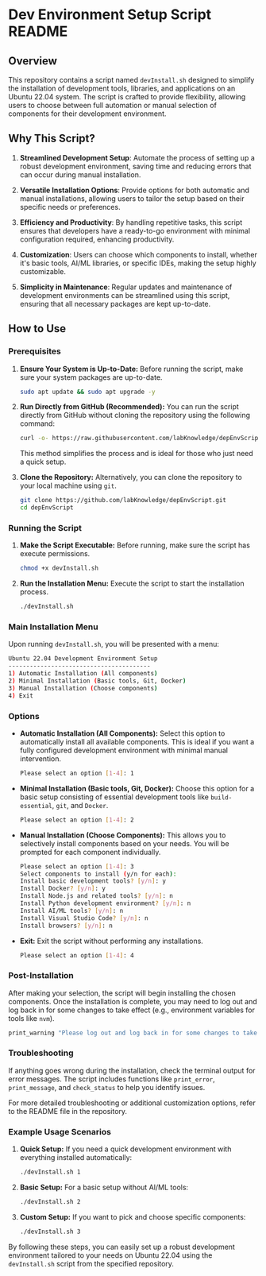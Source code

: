 # Dev Environment Setup Script README

## Overview
This repository contains a script named `devInstall.sh` designed to simplify the installation of development tools, libraries, and applications on an Ubuntu 22.04 system. The script is crafted to provide flexibility, allowing users to choose between full automation or manual selection of components for their development environment.

## Why This Script?

1. **Streamlined Development Setup**: Automate the process of setting up a robust development environment, saving time and reducing errors that can occur during manual installation.
   
2. **Versatile Installation Options**: Provide options for both automatic and manual installations, allowing users to tailor the setup based on their specific needs or preferences.

3. **Efficiency and Productivity**: By handling repetitive tasks, this script ensures that developers have a ready-to-go environment with minimal configuration required, enhancing productivity.

4. **Customization**: Users can choose which components to install, whether it's basic tools, AI/ML libraries, or specific IDEs, making the setup highly customizable.

5. **Simplicity in Maintenance**: Regular updates and maintenance of development environments can be streamlined using this script, ensuring that all necessary packages are kept up-to-date.

## How to Use

### Prerequisites

1. **Ensure Your System is Up-to-Date:**
   Before running the script, make sure your system packages are up-to-date.
   ```bash
   sudo apt update && sudo apt upgrade -y
   ```

2. **Run Directly from GitHub (Recommended):**
   You can run the script directly from GitHub without cloning the repository using the following command:
   ```bash
   curl -o- https://raw.githubusercontent.com/labKnowledge/depEnvScript/master/devInstall.sh | bash
   ```

   This method simplifies the process and is ideal for those who just need a quick setup.

3. **Clone the Repository:**
   Alternatively, you can clone the repository to your local machine using `git`.
   ```bash
   git clone https://github.com/labKnowledge/depEnvScript.git
   cd depEnvScript
   ```

### Running the Script

1. **Make the Script Executable:**
   Before running, make sure the script has execute permissions.
   ```bash
   chmod +x devInstall.sh
   ```

2. **Run the Installation Menu:**
   Execute the script to start the installation process.
   ```bash
   ./devInstall.sh
   ```

### Main Installation Menu

Upon running `devInstall.sh`, you will be presented with a menu:

```bash
Ubuntu 22.04 Development Environment Setup
----------------------------------------
1) Automatic Installation (All components)
2) Minimal Installation (Basic tools, Git, Docker)
3) Manual Installation (Choose components)
4) Exit
```

### Options

- **Automatic Installation (All Components):**
  Select this option to automatically install all available components. This is ideal if you want a fully configured development environment with minimal manual intervention.

  ```bash
  Please select an option [1-4]: 1
  ```

- **Minimal Installation (Basic tools, Git, Docker):**
  Choose this option for a basic setup consisting of essential development tools like `build-essential`, `git`, and `Docker`.

  ```bash
  Please select an option [1-4]: 2
  ```

- **Manual Installation (Choose Components):**
  This allows you to selectively install components based on your needs. You will be prompted for each component individually.

  ```bash
  Please select an option [1-4]: 3
  Select components to install (y/n for each):
  Install basic development tools? [y/n]: y
  Install Docker? [y/n]: y
  Install Node.js and related tools? [y/n]: n
  Install Python development environment? [y/n]: n
  Install AI/ML tools? [y/n]: n
  Install Visual Studio Code? [y/n]: n
  Install browsers? [y/n]: n
  ```

- **Exit:**
  Exit the script without performing any installations.

  ```bash
  Please select an option [1-4]: 4
  ```

### Post-Installation

After making your selection, the script will begin installing the chosen components. Once the installation is complete, you may need to log out and log back in for some changes to take effect (e.g., environment variables for tools like `nvm`).

```bash
print_warning "Please log out and log back in for some changes to take effect."
```

### Troubleshooting

If anything goes wrong during the installation, check the terminal output for error messages. The script includes functions like `print_error`, `print_message`, and `check_status` to help you identify issues.

For more detailed troubleshooting or additional customization options, refer to the README file in the repository.

### Example Usage Scenarios

1. **Quick Setup:**
   If you need a quick development environment with everything installed automatically:
   ```bash
   ./devInstall.sh 1
   ```

2. **Basic Setup:**
   For a basic setup without AI/ML tools:
   ```bash
   ./devInstall.sh 2
   ```

3. **Custom Setup:**
   If you want to pick and choose specific components:
   ```bash
   ./devInstall.sh 3
   ```

By following these steps, you can easily set up a robust development environment tailored to your needs on Ubuntu 22.04 using the `devInstall.sh` script from the specified repository.